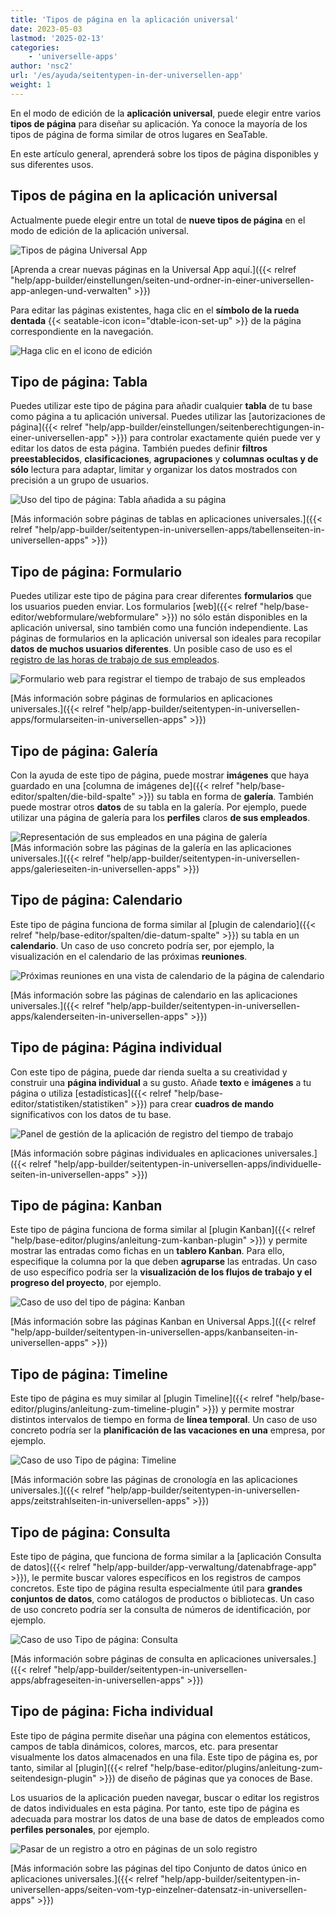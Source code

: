 ```yaml
---
title: 'Tipos de página en la aplicación universal'
date: 2023-05-03
lastmod: '2025-02-13'
categories:
    - 'universelle-apps'
author: 'nsc2'
url: '/es/ayuda/seitentypen-in-der-universellen-app'
weight: 1
---
```


En el modo de edición de la **aplicación universal**, puede elegir entre varios **tipos de página** para diseñar su aplicación. Ya conoce la mayoría de los tipos de página de forma similar de otros lugares en SeaTable.

En este artículo general, aprenderá sobre los tipos de página disponibles y sus diferentes usos.

## Tipos de página en la aplicación universal

Actualmente puede elegir entre un total de **nueve tipos de página** en el modo de edición de la aplicación universal.

![Tipos de página Universal App](images/Seitentypen-Universal-App.png)

[Aprenda a crear nuevas páginas en la Universal App aquí.]({{< relref "help/app-builder/einstellungen/seiten-und-ordner-in-einer-universellen-app-anlegen-und-verwalten" >}})

Para editar las páginas existentes, haga clic en el **símbolo de la rueda dentada** {{< seatable-icon icon="dtable-icon-set-up" >}} de la página correspondiente en la navegación.

![Haga clic en el icono de edición](images/page-permissions-universal-app.png)

## Tipo de página: Tabla

Puedes utilizar este tipo de página para añadir cualquier **tabla** de tu base como página a tu aplicación universal. Puedes utilizar las [autorizaciones de página]({{< relref "help/app-builder/einstellungen/seitenberechtigungen-in-einer-universellen-app" >}}) para controlar exactamente quién puede ver y editar los datos de esta página. También puedes definir **filtros preestablecidos**, **clasificaciones**, **agrupaciones** y **columnas ocultas y de sólo** lectura para adaptar, limitar y organizar los datos mostrados con precisión a un grupo de usuarios.

![Uso del tipo de página: Tabla añadida a su página](images/page-type-table-example-1.png)

[Más información sobre páginas de tablas en aplicaciones universales.]({{< relref "help/app-builder/seitentypen-in-universellen-apps/tabellenseiten-in-universellen-apps" >}})

## Tipo de página: Formulario

Puedes utilizar este tipo de página para crear diferentes **formularios** que los usuarios pueden enviar. Los formularios [web]({{< relref "help/base-editor/webformulare/webformulare" >}}) no sólo están disponibles en la aplicación universal, sino también como una función independiente. Las páginas de formularios en la aplicación universal son ideales para recopilar **datos de muchos usuarios diferentes**. Un posible caso de uso es el [registro de las horas de trabajo de sus empleados](https://seatable.io/es/arbeitszeiterfassung/).

![Formulario web para registrar el tiempo de trabajo de sus empleados](images/webformular-working-time.png)

[Más información sobre páginas de formularios en aplicaciones universales.]({{< relref "help/app-builder/seitentypen-in-universellen-apps/formularseiten-in-universellen-apps" >}})

## Tipo de página: Galería

Con la ayuda de este tipo de página, puede mostrar **imágenes** que haya guardado en una [columna de imágenes de]({{< relref "help/base-editor/spalten/die-bild-spalte" >}}) su tabla en forma de **galería**. También puede mostrar otros **datos** de su tabla en la galería. Por ejemplo, puede utilizar una página de galería para los **perfiles** claros **de sus empleados**.

![Representación de sus empleados en una página de galería](images/page-type-gallery-example.png)  
[Más información sobre las páginas de la galería en las aplicaciones universales.]({{< relref "help/app-builder/seitentypen-in-universellen-apps/galerieseiten-in-universellen-apps" >}})

## Tipo de página: Calendario

Este tipo de página funciona de forma similar al [plugin de calendario]({{< relref "help/base-editor/spalten/die-datum-spalte" >}}) su tabla en un **calendario**. Un caso de uso concreto podría ser, por ejemplo, la visualización en el calendario de las próximas **reuniones**.

![Próximas reuniones en una vista de calendario de la página de calendario](images/calendar-page-example.png)

[Más información sobre las páginas de calendario en las aplicaciones universales.]({{< relref "help/app-builder/seitentypen-in-universellen-apps/kalenderseiten-in-universellen-apps" >}})

## Tipo de página: Página individual

Con este tipo de página, puede dar rienda suelta a su creatividad y construir una **página individual** a su gusto. Añade **texto** e **imágenes** a tu página o utiliza [estadísticas]({{< relref "help/base-editor/statistiken/statistiken" >}}) para crear **cuadros de mando** significativos con los datos de tu base.

![Panel de gestión de la aplicación de registro del tiempo de trabajo](images/Dashboard_2.gif)

[Más información sobre páginas individuales en aplicaciones universales.]({{< relref "help/app-builder/seitentypen-in-universellen-apps/individuelle-seiten-in-universellen-apps" >}})

## Tipo de página: Kanban

Este tipo de página funciona de forma similar al [plugin Kanban]({{< relref "help/base-editor/plugins/anleitung-zum-kanban-plugin" >}}) y permite mostrar las entradas como fichas en un **tablero Kanban**. Para ello, especifique la columna por la que deben **agruparse** las entradas. Un caso de uso específico podría ser la **visualización de los flujos de trabajo y el progreso del proyecto**, por ejemplo.

![Caso de uso del tipo de página: Kanban](images/example-kanban-page-3.png)

[Más información sobre las páginas Kanban en Universal Apps.]({{< relref "help/app-builder/seitentypen-in-universellen-apps/kanbanseiten-in-universellen-apps" >}})

## Tipo de página: Timeline

Este tipo de página es muy similar al [plugin Timeline]({{< relref "help/base-editor/plugins/anleitung-zum-timeline-plugin" >}}) y permite mostrar distintos intervalos de tiempo en forma de **línea temporal**. Un caso de uso concreto podría ser la **planificación de las vacaciones en una** empresa, por ejemplo.

![Caso de uso Tipo de página: Timeline](images/example-timeline-page.png)

[Más información sobre las páginas de cronología en las aplicaciones universales.]({{< relref "help/app-builder/seitentypen-in-universellen-apps/zeitstrahlseiten-in-universellen-apps" >}})

## Tipo de página: Consulta

Este tipo de página, que funciona de forma similar a la [aplicación Consulta de datos]({{< relref "help/app-builder/app-verwaltung/datenabfrage-app" >}}), le permite buscar valores específicos en los registros de campos concretos. Este tipo de página resulta especialmente útil para **grandes conjuntos de datos**, como catálogos de productos o bibliotecas. Un caso de uso concreto podría ser la consulta de números de identificación, por ejemplo.

![Caso de uso Tipo de página: Consulta](images/output-query-page-universal-app-2.png)

[Más información sobre páginas de consulta en aplicaciones universales.]({{< relref "help/app-builder/seitentypen-in-universellen-apps/abfrageseiten-in-universellen-apps" >}})

## Tipo de página: Ficha individual

Este tipo de página permite diseñar una página con elementos estáticos, campos de tabla dinámicos, colores, marcos, etc. para presentar visualmente los datos almacenados en una fila. Este tipo de página es, por tanto, similar al [plugin]({{< relref "help/base-editor/plugins/anleitung-zum-seitendesign-plugin" >}}) de diseño de páginas que ya conoces de Base.

Los usuarios de la aplicación pueden navegar, buscar o editar los registros de datos individuales en esta página. Por tanto, este tipo de página es adecuada para mostrar los datos de una base de datos de empleados como **perfiles personales**, por ejemplo.

![Pasar de un registro a otro en páginas de un solo registro](images/Switch-between-records-on-single-record-pages.gif)

[Más información sobre las páginas del tipo Conjunto de datos único en aplicaciones universales.]({{< relref "help/app-builder/seitentypen-in-universellen-apps/seiten-vom-typ-einzelner-datensatz-in-universellen-apps" >}})
